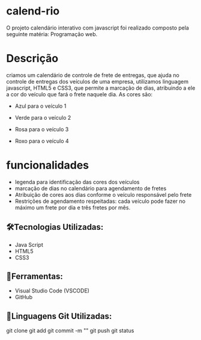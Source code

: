 # calend-rio
O projeto calendário interativo com javascript foi realizado composto pela seguinte matéria: Programação web.

# Descrição
criamos um calendário de controle de frete de entregas, que ajuda no controle de entregas dos veículos de uma empresa, utilizamos linguagem javascript, HTML5 e CSS3, que permite a marcação de dias, atribuindo a ele a cor do veículo que fará o frete naquele dia. As cores são:  

 * Azul para o veículo 1 

 * Verde para o veículo 2 

 * Rosa para o veículo 3 

* Roxo para o veículo 4 

# funcionalidades 

* legenda para identificação das cores dos veículos 
* marcação de dias no calendário para agendamento de fretes 
* Atribuição de cores aos dias conforme o veículo responsável pelo frete 
* Restrições de agendamento respeitadas: cada veículo pode fazer no máximo um frete por dia e três fretes por mês. 


## 🛠️Tecnologias Utilizadas:

* Java Script
* HTML5
* CSS3


## 🔧Ferramentas:

* Visual Studio Code (VSCODE)
* GitHub

## 📁Linguagens Git Utilizadas:

git clone
git add
git commit -m ""
git push
git status
